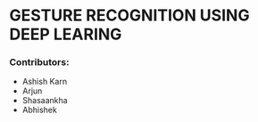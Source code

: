 # GESTURE RECOGNITION USING DEEP LEARING

### Contributors:
* Ashish Karn
* Arjun
* Shasaankha
* Abhishek